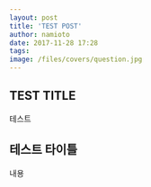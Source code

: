 ```yaml
---
layout: post
title: 'TEST POST'
author: namioto
date: 2017-11-28 17:28
tags:
image: /files/covers/question.jpg
---
```

## TEST TITLE

테스트
<!--more-->

## 테스트 타이틀

내용
